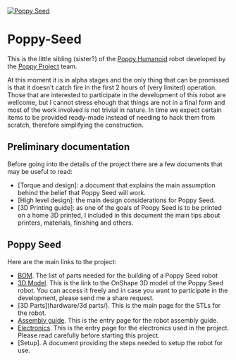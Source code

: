 [![Poppy Seed](https://img.shields.io/badge/Poopy--Seed-v1.0.0-blue.svg)](https://github.com/sonelu/Poppy-Seed)

# Poppy-Seed

This is the little sibling (sister?) of the [Poppy Humanoid](https://github.com/poppy-project/poppy-humanoid) robot developed by the [Poppy Project](https://github.com/poppy-project) team.

At this moment it is in alpha stages and the only thing that can be promissed is that it doesn't catch fire in the first 2 hours of (very limited) operation. Those that are interested to participate in the development of this robot are wellcome, but I cannot stress ehough that things are not in a final form and most of the work involved is not trivial in nature. In time we expect certain items to be provided ready-made instead of needing to hack them from scratch, therefore simplifying the construction.

## Preliminary documentation
Before going into the details of the project there are a few documents that may be useful to read:
* [Torque and design]: a document that explains the main assumption behind the belief that Poppy Seed will work.
* [High level design]: the main design considerations for Poppy Seed.
* [3D Printing guide]: as one of the goals of Poopy Seed is to be printed on a home 3D printed, I included in this document the main tips about printers, materials, finishing and others.

## Poppy Seed
Here are the main links to the project:
* [BOM](hardware/BOM.md). The list of parts needed for the building of a Poppy Seed robot
* [3D Model](https://cad.onshape.com/documents/56e0876fe4b0cd61903da4dc/w/bd94978c48e4f7f7abc728f0/e/cfad6e13d76618b39ab2a28a). This is the link to the OnShape 3D model of the Poppy Seed robot. You can access it freely and in case you want to participate in the development, please send me a share request.
* [3D Parts](hardware/3d parts/). This is the main page for the STLs for the robot.
* [Assembly guide](docs/assembly/README.md). This is the entry page for the robot assembly guide.
* [Electronics](hardware/electronics/). This is the entry page for the electronics used in the project. Please read carefully before starting this project.
* [Setup]. A document providing the steps needed to setup the robot for use.
